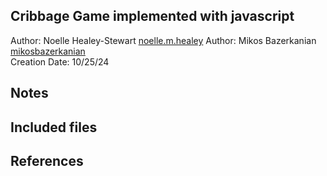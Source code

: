 Cribbage Game implemented with javascript 
------------

Author: Noelle Healey-Stewart [noelle.m.healey](mailto:noelle.m.healey@gmail.com) 
Author: Mikos Bazerkanian [mikosbazerkanian](mailto:mikosbazerkanian@gmail.com)   
Creation Date: 10/25/24


## Notes



## Included files




## References
